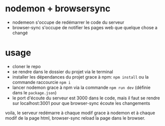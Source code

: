 # nodemon + browsersync

-   nodemeon s'occupe de redémarrer le code du serveur
-   browser-sync s'occupe de notifier les pages web que quelque chose a changé

# usage

-   cloner le repo
-   se rendre dans le dossier du projet via le terminal
-   installer les dépendances du projet grace à npm: `npm install` ou la commande raccourcie `npm i`
-   lancer nodemon grace à npm via la commande `npm run dev` (définie dans le `package.json`)
-   le port d'écoute du serveur est 3000 dans le code, mais il faut se rendre sur localhost:3001 pour que browser-sync écoute les changements

voila, le serveur redémarre à chaque modif grace à nodemon et à chaque modif de la page html, browser-sync reload la page dans le browser.
